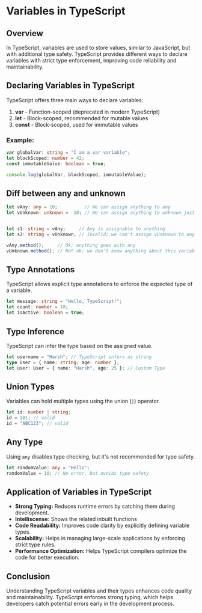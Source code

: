 # Variables in TypeScript

## Overview
In TypeScript, variables are used to store values, similar to JavaScript, but with additional type safety. TypeScript provides different ways to declare variables with strict type enforcement, improving code reliability and maintainability.

## Declaring Variables in TypeScript
TypeScript offers three main ways to declare variables:

1. **var** - Function-scoped (deprecated in modern TypeScript)
2. **let** - Block-scoped, recommended for mutable values
3. **const** - Block-scoped, used for immutable values

### Example:
```typescript
var globalVar: string = "I am a var variable";
let blockScoped: number = 42;
const immutableValue: boolean = true;

console.log(globalVar, blockScoped, immutableValue);
```
## Diff between any and unknown
```typescript
let vAny: any = 10;          // We can assign anything to any
let vUnknown: unknown =  10; // We can assign anything to unknown just like any 


let s1: string = vAny;     // Any is assignable to anything 
let s2: string = vUnknown; // Invalid; we can't assign vUnknown to any other type (without an explicit assertion)

vAny.method();     // Ok; anything goes with any
vUnknown.method(); // Not ok; we don't know anything about this variable
```

## Type Annotations
TypeScript allows explicit type annotations to enforce the expected type of a variable.

```typescript
let message: string = "Hello, TypeScript!";
let count: number = 10;
let isActive: boolean = true;
```

## Type Inference
TypeScript can infer the type based on the assigned value.

```typescript
let username = "Harsh"; // TypeScript infers as string
type User = { name: string; age: number };
let user: User = { name: "Harsh", age: 25 }; // Custom Type
```

## Union Types
Variables can hold multiple types using the union (`|`) operator.

```typescript
let id: number | string;
id = 101; // valid
id = "ABC123"; // valid
```

## Any Type
Using `any` disables type checking, but it's not recommended for type safety.

```typescript
let randomValue: any = "Hello";
randomValue = 10; // No error, but avoids type safety
```

## Application of Variables in TypeScript
- **Strong Typing:** Reduces runtime errors by catching them during development.
- **Intelliscense:** Shows the related inbuilt functions
- **Code Readability:** Improves code clarity by explicitly defining variable types.
- **Scalability:** Helps in managing large-scale applications by enforcing strict type rules.
- **Performance Optimization:** Helps TypeScript compilers optimize the code for better execution.

## Conclusion
Understanding TypeScript variables and their types enhances code quality and maintainability. TypeScript enforces strong typing, which helps developers catch potential errors early in the development process.
